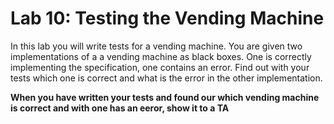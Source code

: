 # Lab 10: Testing the Vending Machine 

In this lab you will write tests for a vending machine.
You are given two implementations of a a vending machine as
black boxes. One is correctly implementing the specification,
one contains an error. Find out with your tests which one is
correct and what is the error in the other implementation.


**When you have written your tests and found our which vending machine is
correct and with one has an eeror, show it to a TA**



